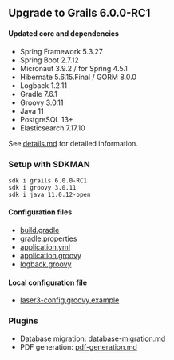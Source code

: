 
## Upgrade to Grails 6.0.0-RC1

#### Updated core and dependencies

- Spring Framework 5.3.27
- Spring Boot 2.7.12
- Micronaut 3.9.2 / for Spring 4.5.1
- Hibernate 5.6.15.Final / GORM 8.0.0
- Logback 1.2.11
- Gradle 7.6.1
- Groovy 3.0.11
- Java 11
- PostgreSQL 13+
- Elasticsearch 7.17.10

See [details.md](./details.md) for detailed information.

### Setup with SDKMAN

    sdk i grails 6.0.0-RC1
    sdk i groovy 3.0.11
    sdk i java 11.0.12-open

#### Configuration files

- [build.gradle](../build.gradle)
- [gradle.properties](../gradle.properties)
- [application.yml](../grails-app/conf/application.yml)
- [application.groovy](../grails-app/conf/application.groovy)
- [logback.groovy](../grails-app/conf/logback.groovy)

#### Local configuration file

- [laser3-config.groovy.example](../files/server/laser3-config.groovy.example)

### Plugins 

- Database migration: [database-migration.md](./database-migration.md)
- PDF generation: [pdf-generation.md](./pdf-generation.md)
